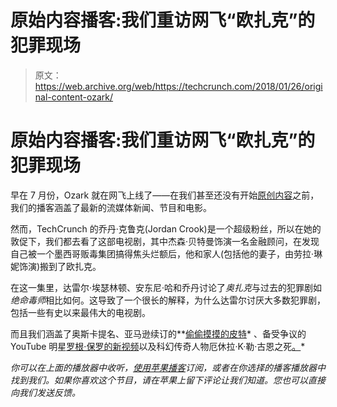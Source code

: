 # 原始内容播客:我们重访网飞“欧扎克”的犯罪现场

> 原文：<https://web.archive.org/web/https://techcrunch.com/2018/01/26/original-content-ozark/>

# 原始内容播客:我们重访网飞“欧扎克”的犯罪现场

早在 7 月份，Ozark 就在网飞上线了——在我们甚至还没有开始[原创内容](https://web.archive.org/web/20230204175416/https://itunes.apple.com/us/podcast/original-content/id1271763098?mt=2)之前，我们的播客涵盖了最新的流媒体新闻、节目和电影。

然而，TechCrunch 的乔丹·克鲁克(Jordan Crook)是一个超级粉丝，所以在她的敦促下，我们都去看了这部电视剧，其中杰森·贝特曼饰演一名金融顾问，在发现自己被一个墨西哥贩毒集团搞得焦头烂额后，他和家人(包括他的妻子，由劳拉·琳妮饰演)搬到了欧扎克。

在这一集里，达雷尔·埃瑟林顿、安东尼·哈和乔丹讨论了*奥扎克*与过去的犯罪剧如*绝命毒师*相比如何。这导致了一个很长的解释，为什么达雷尔讨厌大多数犯罪剧，包括一些有史以来最伟大的电视剧。

而且我们涵盖了奥斯卡提名、亚马逊续订的[](https://web.archive.org/web/20230204175416/https://techcrunch.com/2018/01/17/amazon-studios-greenlights-second-season-of-the-tick/)**[偷偷摸摸的皮特](https://web.archive.org/web/20230204175416/https://techcrunch.com/2018/01/25/sneaky-pete-season-2-will-debut-on-amazon-prime-video-in-march/)* 、备受争议的 YouTube 明星[罗根·保罗的新视频](https://web.archive.org/web/20230204175416/https://techcrunch.com/2018/01/24/logan-paul-returns-to-youtube-with-a-video-about-suicide-prevention/)以及科幻传奇人物厄休拉·K·勒·古恩之死[。](https://web.archive.org/web/20230204175416/https://techcrunch.com/2018/01/23/ursula-le-guin/)*

 *你可以在上面的播放器中收听，[使用苹果播客](https://web.archive.org/web/20230204175416/https://itunes.apple.com/podcast/original-content/id1271763098)订阅，或者在你选择的播客播放器中找到我们。如果你喜欢这个节目，请在苹果上留下评论让我们知道。您也可以直接向我们发送反馈。*
